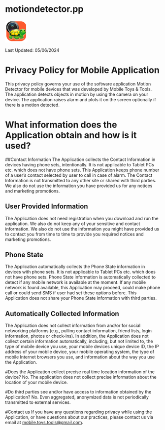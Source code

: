 # motiondetector.pp

![This is an image](ic_launcher.png)

Last Updated: 05/06/2024

# Privacy Policy for Mobile Application
This privacy policy governs your use of the software application Motion Detector for mobile devices that was developed by Mobile Toys & Tools. The application detects objects in motion by using the camera on your device. The application raises alarm and plots it on the screen optionally if there is a motion detected. 

# What information does the Application obtain and how is it used?
##Contact Information
The Application collects the Contact Information in devices having phone sets, intentionally. It is not applicable to Tablet PCs etc. which does not have phone sets. This Application keeps phone number of a user’s contact selected by user to call in case of alarm. The Contact Information is not transmitted to any other site or shared with third parties. We also do not use the information you have provided us for any notices and marketing promotions.

## User Provided Information
The Application does not need registration when you download and run the application. We also do not keep any of your sensitive and contact information. We also do not use the information you might have provided us to contact you from time to time to provide you required notices and marketing promotions.

## Phone State
The Application automatically collects the Phone State information in devices with phone sets. It is not applicable to Tablet PCs etc. which does not have phone sets. Phone State information is automatically collected to detect if any mobile network is available at the moment. If any mobile network is found available, this Application may proceed, could make phone call or could send SMS if user had set these options before. This Application does not share your Phone State information with third parties.

## Automatically Collected Information
The Application does not collect information from and/or for social networking platforms (e.g., pulling contact information, friend lists, login information, photos or check-ins). In addition, the Application does not collect certain information automatically, including, but not limited to, the type of mobile device you use, your mobile devices unique device ID, the IP address of your mobile device, your mobile operating system, the type of mobile Internet browsers you use, and information about the way you use the Application.

#Does the Application collect precise real time location information of the device?
No. The application does not collect precise information about the location of your mobile device.

#Do third parties see and/or have access to information obtained by the Application?
No. Even aggregated, anonymized data is not periodically transmitted to external services.

#Contact us
If you have any questions regarding privacy while using the Application, or have questions about our practices, please contact us via email at mobile.toys.tools@gmail.com.
